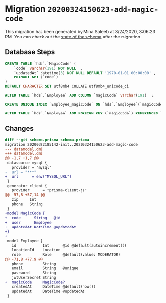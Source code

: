 # Migration `20200324150623-add-magic-code`

This migration has been generated by Mina Saleeb at 3/24/2020, 3:06:23 PM.
You can check out the [state of the schema](./schema.prisma) after the migration.

## Database Steps

```sql
CREATE TABLE `hds`.`MagicCode` (
    `code` varchar(191) NOT NULL  ,
    `updatedAt` datetime(3) NOT NULL DEFAULT '1970-01-01 00:00:00' ,
    PRIMARY KEY (`code`)
) 
DEFAULT CHARACTER SET utf8mb4 COLLATE utf8mb4_unicode_ci

ALTER TABLE `hds`.`Employee` ADD COLUMN `magicCode` varchar(191)  ;

CREATE UNIQUE INDEX `Employee_magicCode` ON `hds`.`Employee`(`magicCode`)

ALTER TABLE `hds`.`Employee` ADD FOREIGN KEY (`magicCode`) REFERENCES `hds`.`MagicCode`(`code`) ON DELETE SET NULL ON UPDATE CASCADE
```

## Changes

```diff
diff --git schema.prisma schema.prisma
migration 20200322185142-init..20200324150623-add-magic-code
--- datamodel.dml
+++ datamodel.dml
@@ -1,7 +1,7 @@
 datasource mysql {
   provider = "mysql"
-  url = "***"
+  url      = env("MYSQL_URL")
 }
 generator client {
   provider      = "prisma-client-js"
@@ -57,8 +57,14 @@
   zip     Int
   phone   String
 }
+model MagicCode {
+  code      String   @id
+  user      Employee
+  updatedAt DateTime @updatedAt
+}
+
 model Employee {
   id            Int      @id @default(autoincrement())
   locationId    Location
   role          Role     @default(value: MODERATOR)
@@ -71,8 +77,9 @@
   phone         String
   email         String   @unique
   password      String
   jwtUserSecret String
+  magicCode     MagicCode?
   createdAt     DateTime @default(now())
   updatedAt     DateTime @updatedAt
 }
```


